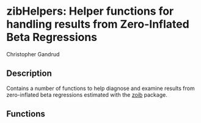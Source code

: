 zibHelpers: Helper functions for handling results from Zero-Inflated Beta
Regressions
===

Christopher Gandrud

## Description

Contains a number of functions to help diagnose and examine results
from zero-inflated beta regressions estimated with the
[zoib](http://cran.r-project.org/web/packages/zoib/index.html) package.

## Functions
